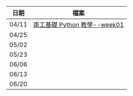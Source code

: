 | 日期    | 檔案                                                          |
| ----- | ----------------------------------------------------------- |
| 04/11 | [南工基礎 Python 教學--week01](./week01/南工基礎Python教學--week01.pdf) |
| 04/25 |                                                             |
| 05/02 |                                                             |
| 05/23 |                                                             |
| 06/06 |                                                             |
| 06/13 |                                                             |
| 06/20 |                                                             |
